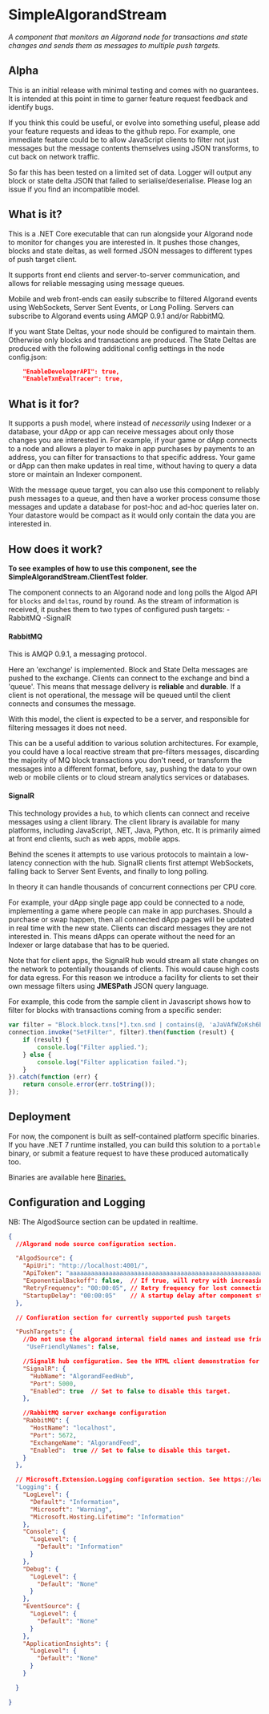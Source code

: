# SimpleAlgorandStream
*A component that monitors an Algorand node for transactions and state changes and sends them as messages to multiple push targets.*

## Alpha

This is an initial release with minimal testing and comes with no guarantees. It is intended at this point in time to garner feature request feedback and identify bugs.

If you think this could be useful, or evolve into something useful, please add your feature requests and ideas to the github repo.
For example, one immediate feature could be to allow JavaScript clients to filter not just messages but the message contents themselves using JSON transforms, to cut back on network traffic.

So far this has been tested on a limited set of data. Logger will output any block or state delta JSON that failed to serialise/deserialise. Please log an issue if you find an incompatible model.

## What is it?

This is a .NET Core executable that can run alongside your Algorand node to monitor for changes you are interested in. It pushes those changes, blocks and state deltas, as well formed JSON messages to different types of push target client.

It supports front end clients and server-to-server communication, and allows for reliable messaging using message queues.

Mobile and web front-ends can easily subscribe to filtered Algorand events using WebSockets, Server Sent Events, or Long Polling.
Servers can subscribe to Algorand events using AMQP 0.9.1 and/or RabbitMQ.

If you want State Deltas, your node should be configured to maintain them. Otherwise only blocks and transactions are produced. 
The State Deltas are produced with the following additional config settings in the node config.json:

```json
    "EnableDeveloperAPI": true, 
    "EnableTxnEvalTracer": true,
```

## What is it for?

It supports a push model, where instead of *necessarily* using Indexer or a database, your dApp or app can receive messages about only those changes you are interested in. For example, 
if your game or dApp connects to a node and allows a player to make in app purchases by payments to an address, you can filter for transactions
to that specific address. Your game or dApp can then make updates in real time, without having to query a data store or maintain an Indexer component.

With the message queue target, you can also use this component to reliably push messages to a queue, and then have a worker process consume those messages and update a database 
for post-hoc and ad-hoc queries later on. Your datastore would be compact as it would only contain the data you are interested in.

## How does it work?

**To see examples of how to use this component, see the SimpleAlgorandStream.ClientTest folder.**

The component connects to an Algorand node and long polls the Algod API for ``blocks`` and ``deltas``, round by round.
As the stream of information is received, it pushes them to two types of configured push targets:
-RabbitMQ 
-SignalR 

#### RabbitMQ

This is AMQP 0.9.1, a messaging protocol. 

Here an 'exchange' is implemented. Block and State Delta messages are pushed to the exchange. Clients can connect to the exchange and bind a 'queue'.
This means that message delivery is **reliable** and **durable**. If a client is not operational, the message will be queued until the client connects and consumes the message.

With this model, the client is expected to be a server, and responsible for filtering messages it does not need.

This can be a useful addition to various solution architectures. For example, you could have a local reactive stream that pre-filters messages, discarding the majority
of MQ block transactions you don't need, or transform the messages into a different format, before, say, pushing the data to your own web or mobile clients or
to cloud stream analytics services or databases.


#### SignalR

This technology provides a ``hub``, to which clients can connect and receive messages using a client library. The client library is available for many platforms, including JavaScript, .NET, Java, Python, etc.
It is primarily aimed at front end clients, such as web apps, mobile apps. 

Behind the scenes it attempts to use various protocols to maintain a low-latency connection with the hub. SignalR clients first attempt WebSockets, 
falling back to Server Sent Events, and finally to long polling.

In theory it can handle thousands of concurrent connections per CPU core.

For example, your dApp single page app could be connected to a node, implementing a game where people can make in app purchases. Should a purchase or swap happen, then all
connected dApp pages will be updated in real time with the new state. Clients can discard messages they are not interested in. This means dApps can operate without the need
for an Indexer or large database that has to be queried.

Note that for client apps, the SignalR hub would stream all state changes on the network to potentially thousands of clients. This would cause high costs for data egress.
For this reason we introduce a facility for clients to set their own message filters using **JMESPath** JSON query language.

For example, this code from the sample client in Javascript shows how to filter for blocks with transactions coming from a specific sender:

```javascript
var filter = "Block.block.txns[*].txn.snd | contains(@, 'aJaVAfWZoKsh6bc7KO1nfiamjthhF844i3txYJTkmVw=')";
connection.invoke("SetFilter", filter).then(function (result) {
    if (result) {
        console.log("Filter applied.");
    } else {
        console.log("Filter application failed.");
    }
}).catch(function (err) {
    return console.error(err.toString());
});
```



## Deployment

For now, the component is built as self-contained platform specific binaries. If you have .NET 7 runtime installed, you can build this solution to a ``portable`` binary, or submit a feature request to have these produced automatically too.

Binaries are available here [Binaries.](https://github.com/FrankSzendzielarz/SimpleAlgorandStream/releases)

## Configuration and Logging

NB: The AlgodSource section can be updated in realtime.

```json
{
  //Algorand node source configuration section.

  "AlgodSource": {
    "ApiUri": "http://localhost:4001/",
    "ApiToken": "aaaaaaaaaaaaaaaaaaaaaaaaaaaaaaaaaaaaaaaaaaaaaaaaaaaaaaaaaaaaaaaa",
    "ExponentialBackoff": false,  // If true, will retry with increasing delay if the node is not available.
    "RetryFrequency": "00:00:05", // Retry frequency for lost connection when backoff is disabled.
    "StartupDelay": "00:00:05"    // A startup delay after component start up before messages are acquired and pumped to allow for development clients to launch without missing initial messages.
  },

  // Confiuration section for currently supported push targets

  "PushTargets": {
    //Do not use the algorand internal field names and instead use friendly names, eg: GenesisHash instead of gh.
     "UseFriendlyNames": false,

    //SignalR hub configuration. See the HTML client demonstration for usage.
    "SignalR": {
      "HubName": "AlgorandFeedHub",
      "Port": 5000,
      "Enabled": true  // Set to false to disable this target.
    },

    //RabbitMQ server exchange configuration
    "RabbitMQ": {
      "HostName": "localhost",
      "Port": 5672,
      "ExchangeName": "AlgorandFeed",
      "Enabled":  true // Set to false to disable this target.
    }
  },

  // Microsoft.Extension.Logging configuration section. See https://learn.microsoft.com/en-us/aspnet/core/fundamentals/logging/?view=aspnetcore-7.0
  "Logging": {
    "LogLevel": {
      "Default": "Information",
      "Microsoft": "Warning",
      "Microsoft.Hosting.Lifetime": "Information"
    },
    "Console": {
      "LogLevel": {
        "Default": "Information"
      }
    },
    "Debug": {
      "LogLevel": {
        "Default": "None"
      }
    },
    "EventSource": {
      "LogLevel": {
        "Default": "None"
      }
    },
    "ApplicationInsights": {
      "LogLevel": {
        "Default": "None"
      }
    }

  }

}
```




